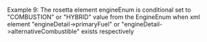 Example 9:
The rosetta element engineEnum is conditional set to "COMBUSTION" or "HYBRID" value from the EngineEnum when xml element "engineDetail->primaryFuel" or "engineDetail->alternativeCombustible" exists respectively